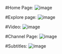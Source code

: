 
#Home Page:
 ![image](https://user-images.githubusercontent.com/47000780/165353523-8193050f-b209-4a46-9440-1c4fc81732cb.png)

#Explore page:
 ![image](https://user-images.githubusercontent.com/47000780/165353147-339ae0da-10a9-4961-a106-348b6a0e50f9.png)

#Video:
 ![image](https://user-images.githubusercontent.com/47000780/165353416-3bfc0542-4a86-49fe-a400-1ddc96e371d0.png)

#Channel Page:
![image](https://user-images.githubusercontent.com/47000780/165353648-451546cc-6f8a-447b-ab71-14cbf52702b4.png)

#Subtitles:
![image](https://user-images.githubusercontent.com/47000780/167867488-e2c2cd9f-0c31-433e-8883-28fc441b4eb6.png)
